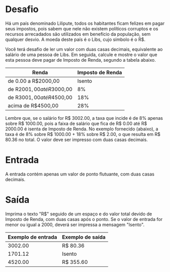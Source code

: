 # Desafio
Há um país denominado Lilipute, todos os habitantes ficam felizes em pagar seus impostos, pois sabem que nele não existem políticos corruptos e os recursos arrecadados são utilizados em benefício da população, sem qualquer desvio. A moeda deste país é o Libs, cujo símbolo é o R$.

Você terá desafio de ler um valor com duas casas decimais, equivalente ao salário de uma pessoa de Libs. Em seguida, calcule e mostre o valor que esta pessoa deve pagar de Imposto de Renda, segundo a tabela abaixo.

Renda	  | Imposto de Renda
--------- | ------
de 0.00 a R$2000,00 | Isento
de R$2001,00 até R$3000,00 | 8%
de R$3001,00 até R$4500,00 | 18%
acima de R$4500,00 | 28%

Lembre que, se o salário for R$ 3002.00, a taxa que incide é de 8% apenas sobre R$ 1000.00, pois a faixa de salário que fica de R$ 0.00 até R$ 2000.00 é isenta de Imposto de Renda. No exemplo fornecido (abaixo), a taxa é de 8% sobre R$ 1000.00 + 18% sobre R$ 2.00, o que resulta em R$ 80.36 no total. O valor deve ser impresso com duas casas decimais.

# Entrada
A entrada contém apenas um valor de ponto flutuante, com duas casas decimais.

# Saída
Imprima o texto "R$" seguido de um espaço e do valor total devido de Imposto de Renda, com duas casas após o ponto. Se o valor de entrada for menor ou igual a 2000, deverá ser impressa a mensagem "Isento".

Exemplo de entrada	  | Exemplo de saída
--------- | ------
3002.00 | R$ 80.36
1701.12 | Isento
4520.00 | R$ 355.60

